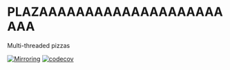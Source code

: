 # PLAZAAAAAAAAAAAAAAAAAAAAAAA

Multi-threaded pizzas

[![Mirroring](https://github.com/Cavonstavant/PLAZAAAAAAAAAAAAAAAAAAAAAAA/actions/workflows/mirroring.yml/badge.svg)](https://github.com/Cavonstavant/PLAZAAAAAAAAAAAAAAAAAAAAAAA/actions/workflows/mirroring.yml) [![codecov](https://codecov.io/gh/Cavonstavant/PLAZAAAAAAAAAAAAAAAAAAAAAAA/branch/main/graph/badge.svg?token=CIEA912WD7)](https://codecov.io/gh/Cavonstavant/PLAZAAAAAAAAAAAAAAAAAAAAAAA)
